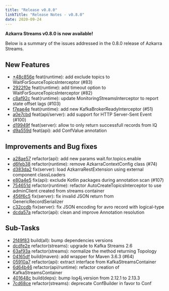 ```yaml
---
title: "Release v0.8.0"
linkTitle: "Release Notes - v0.8.0"
date: 2020-09-24
---
```


**Azkarra Streams v0.8.0 is now available!**

Below is a summary of the issues addressed in the 0.8.0 release of Azkarra Streams. 

## New Features
* [*48c856e](https://github.com/streamthoughts/azkarra-streams/commit/48c856e) feat(runtime): add exclude topics to WaitForSourceTopicsInterceptor (#83)
* [2922f0e](https://github.com/streamthoughts/azkarra-streams/commit/2922f0e) feat(runtime): add timeout option to WaitForSourceTopicsInterceptor (#82)
* [c8af92c](https://github.com/streamthoughts/azkarra-streams/commit/c8af92c) feat(runtime): update MonitoringStreamsInterceptor to report state offset lags (#103)
* [f7eae4e](https://github.com/streamthoughts/azkarra-streams/commit/f7eae4e) feat(runtime): add new KafkaBrokerReadyInterceptor (#51)
* [a0e7cbd](https://github.com/streamthoughts/azkarra-streams/commit/a0e7cbd) feat(api/server): add support for HTTP Server-Sent Event (#100)
* [d19949f](https://github.com/streamthoughts/azkarra-streams/commit/d19949f) feat(server): allow to only return successfull records from IQ
* [d9a559d](https://github.com/streamthoughts/azkarra-streams/commit/d9a559d) feat(api): add ConfValue annotation

## Improvements and Bug fixes
* [a28ae57](https://github.com/streamthoughts/azkarra-streams/commit/a28ae57) refactor(api): add new params wait.for.topics.enable
* [d6feb38](https://github.com/streamthoughts/azkarra-streams/commit/d6feb38) refactor(runtime): remove AzkarraContextConfig class (#74)
* [d383da2](https://github.com/streamthoughts/azkarra-streams/commit/d383da2) fix(server): load AzkarraRestExtension using external component classLoaders
* [e80a4e5](https://github.com/streamthoughts/azkarra-streams/commit/e80a4e5) fix(api): exclude Kotlin packages during annotation scan (#107)
* [754651d](https://github.com/streamthoughts/azkarra-streams/commit/754651d) refactor(runtime): refactor AutoCreateTopicsInterceptor to use adminClient created from streams container
* [456f6c5](https://github.com/streamthoughts/azkarra-streams/commit/456f6c5) fix(server): fix invalid JSON return from GenericRecordSerializer
* [c32ccdb](https://github.com/streamthoughts/azkarra-streams/commit/c32ccdb) fix(server): fix JSON encoding for avro record with logical-type
* [dcda57a](https://github.com/streamthoughts/azkarra-streams/commit/dcda57a) refactor(api): clean and improve Annotation resolution

## Sub-Tasks
* [2f49f83](https://github.com/streamthoughts/azkarra-streams/commit/2f49f83) build(all): bump dependencies versions
* [dcdfe2e](https://github.com/streamthoughts/azkarra-streams/commit/dcdfe2e) refactor(streams): upgrade to Kafka Streams 2.6
* [63af93a](https://github.com/streamthoughts/azkarra-streams/commit/63af93a) refactor(streams): normalize the method returning Topology
* [04165df](https://github.com/streamthoughts/azkarra-streams/commit/04165df) build(maven): add wrapper for Maven 3.6.3 (#64)
* [05910a7](https://github.com/streamthoughts/azkarra-streams/commit/05910a7) refactor(api): extract interface from KafkaStreamsContainer
* [6d64b46](https://github.com/streamthoughts/azkarra-streams/commit/6d64b46) refactor(api/runtime): refactor creation of KafkaStreamsContainer
* [401648c](https://github.com/streamthoughts/azkarra-streams/commit/401648c) build(deps): bump log4j.version from 2.12.1 to 2.13.3
* [7cd68ce](https://github.com/streamthoughts/azkarra-streams/commit/7cd68ce) refactor(streams): deprecate ConfBuilder in favor to Conf